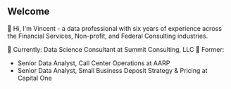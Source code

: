 ## Welcome

👋 Hi, I'm Vincent - a data professional with six years of experience across the Financial Services, Non-profit, and Federal Consulting industries.

💼 Currently: Data Science Consultant at Summit Consulting, LLC
💼 Former:
- Senior Data Analyst, Call Center Operations at AARP
- Senior Data Analyst, Small Business Deposit Strategy & Pricing at Capital One


<!--
**VincentZhao-viz/VincentZhao-viz** is a ✨ _special_ ✨ repository because its `README.md` (this file) appears on your GitHub profile.

Here are some ideas to get you started:

- 🔭 I’m currently working on ...
- 🌱 I’m currently learning ...
- 👯 I’m looking to collaborate on ...
- 🤔 I’m looking for help with ...
- 💬 Ask me about ...
- 📫 How to reach me: ...
- 😄 Pronouns: ...
- ⚡ Fun fact: ...
-->
